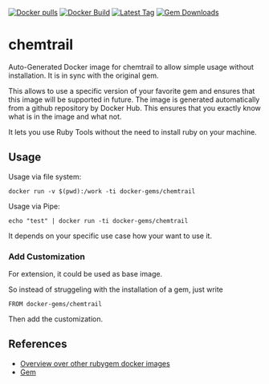 [![Docker pulls](https://img.shields.io/docker/pulls/rubygem/chemtrail.svg)](https://hub.docker.com/r/rubygem/chemtrail/)
[![Docker Build](https://img.shields.io/docker/automated/rubygem/chemtrail.svg)](https://hub.docker.com/r/rubygem/chemtrail/)
[![Latest Tag](https://img.shields.io/github/tag/docker-rubygem/chemtrail.svg)](https://hub.docker.com/r/rubygem/chemtrail/)
[![Gem Downloads](https://img.shields.io/gem/dt/chemtrail.svg)](https://rubygems.org/gems/chemtrail/)
# chemtrail

Auto-Generated Docker image for chemtrail to allow simple usage without installation.
It is in sync with the original gem.

This allows to use a specific version of your favorite gem and ensures that this image will be supported in future.
The image is generated automatically from a github repository by Docker Hub.
This ensures that you exactly know what is in the image and what not.

It lets you use Ruby Tools without the need to install ruby on your machine.

## Usage

Usage via file system:

`docker run -v $(pwd):/work -ti docker-gems/chemtrail`

Usage via Pipe:

`echo "test" | docker run -ti docker-gems/chemtrail`

It depends on your specific use case how your want to use it.

### Add Customization

For extension, it could be used as base image.

So instead of struggeling with the installation of a gem, just write

`FROM docker-gems/chemtrail`

Then add the customization.

## References

 - [Overview over other rubygem docker images](https://github.com/thinkbot/docker-rubygem)
 - [Gem](https://rubygems.org/gems/chemtrail/)
